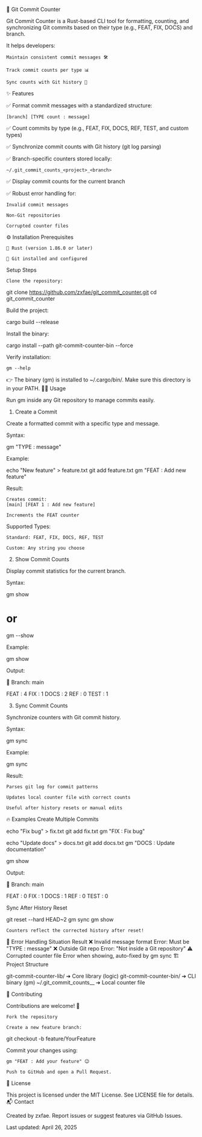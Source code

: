 🚀 Git Commit Counter

Git Commit Counter is a Rust-based CLI tool for formatting, counting, and synchronizing Git commits based on their type (e.g., FEAT, FIX, DOCS) and branch.

It helps developers:

    Maintain consistent commit messages 🛠️

    Track commit counts per type 📊

    Sync counts with Git history 🔄

✨ Features

✅ Format commit messages with a standardized structure:

    [branch] [TYPE count : message]

✅ Count commits by type (e.g., FEAT, FIX, DOCS, REF, TEST, and custom types)

✅ Synchronize commit counts with Git history (git log parsing)

✅ Branch-specific counters stored locally:

    ~/.git_commit_counts_<project>_<branch>

✅ Display commit counts for the current branch

✅ Robust error handling for:

    Invalid commit messages

    Non-Git repositories

    Corrupted counter files

⚙️ Installation
Prerequisites

    🦀 Rust (version 1.86.0 or later)

    🔧 Git installed and configured

Setup Steps

    Clone the repository:

git clone https://github.com/zxfae/git_commit_counter.git
cd git_commit_counter

Build the project:

cargo build --release

Install the binary:

cargo install --path git-commit-counter-bin --force

Verify installation:

    gm --help

👉 The binary (gm) is installed to ~/.cargo/bin/.
Make sure this directory is in your PATH.
🧑‍💻 Usage

Run gm inside any Git repository to manage commits easily.
1. Create a Commit

Create a formatted commit with a specific type and message.

Syntax:

gm "TYPE : message"

Example:

echo "New feature" > feature.txt
git add feature.txt
gm "FEAT : Add new feature"

Result:

    Creates commit:
    [main] [FEAT 1 : Add new feature]

    Increments the FEAT counter

Supported Types:

    Standard: FEAT, FIX, DOCS, REF, TEST

    Custom: Any string you choose

2. Show Commit Counts

Display commit statistics for the current branch.

Syntax:

gm show
# or
gm --show

Example:

gm show

Output:

📌 Branch: main

FEAT  : 4
FIX   : 1
DOCS  : 2
REF   : 0
TEST  : 1

3. Sync Commit Counts

Synchronize counters with Git commit history.

Syntax:

gm sync

Example:

gm sync

Result:

    Parses git log for commit patterns

    Updates local counter file with correct counts

    Useful after history resets or manual edits

🔥 Examples
Create Multiple Commits

echo "Fix bug" > fix.txt
git add fix.txt
gm "FIX : Fix bug"

echo "Update docs" > docs.txt
git add docs.txt
gm "DOCS : Update documentation"

gm show

Output:

📌 Branch: main

FEAT  : 0
FIX   : 1
DOCS  : 1
REF   : 0
TEST  : 0

Sync After History Reset

git reset --hard HEAD~2
gm sync
gm show

    Counters reflect the corrected history after reset!

🚨 Error Handling
Situation	Result
❌ Invalid message format	Error: Must be "TYPE : message"
❌ Outside Git repo	Error: "Not inside a Git repository"
⚠️ Corrupted counter file	Error when showing, auto-fixed by gm sync
🏗️ Project Structure

git-commit-counter-lib/  ➔ Core library (logic)
git-commit-counter-bin/  ➔ CLI binary (gm)
~/.git_commit_counts_<project>_<branch> ➔ Local counter file

🤝 Contributing

Contributions are welcome! 🎉

    Fork the repository

    Create a new feature branch:

git checkout -b feature/YourFeature

Commit your changes using:

    gm "FEAT : Add your feature" 😉

    Push to GitHub and open a Pull Request.

📜 License

This project is licensed under the MIT License.
See LICENSE file for details.
📬 Contact

Created by zxfae.
Report issues or suggest features via GitHub Issues.

Last updated: April 26, 2025
